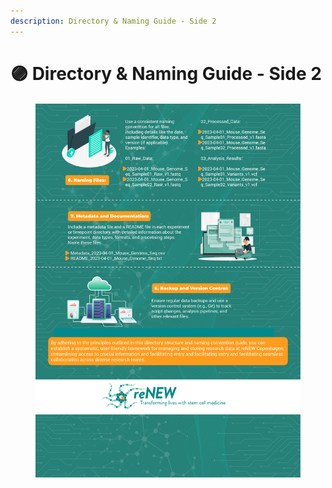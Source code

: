 ```yaml
---
description: Directory & Naming Guide - Side 2
---
```


# 🟣 Directory & Naming Guide - Side 2

<figure><img src="../../.gitbook/assets/Directory and Naming Structure - 2.jpg" alt=""><figcaption></figcaption></figure>
